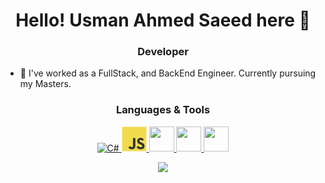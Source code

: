 <h1 align="center">Hello! Usman Ahmed Saeed here 👋</h1>
<h3 align="center">Developer</h3>

- 🔭 I've worked as a FullStack, and BackEnd Engineer. Currently pursuing my Masters.

<h3 align="center">Languages & Tools</h3>

<p align="center">  
  <a href="https://learn.microsoft.com/en-us/dotnet/csharp/" target="_blank"> 
    <img src="https://upload.wikimedia.org/wikipedia/commons/thumb/b/bd/Logo_C_sharp.svg/256px-Logo_C_sharp.svg.png?20221121173824" alt="C#" width="40" height="40"/> 
  </a> 
  <a href="https://developer.mozilla.org/en-US/docs/Web/JavaScript" target="_blank"> 
    <img src="https://raw.githubusercontent.com/devicons/devicon/master/icons/javascript/javascript-original.svg" alt="javascript" width="40" height="40"/> 
  </a> 
  <a href="https://www.java.com/en/" target="_blank"> 
    <img src="https://cdn.jsdelivr.net/gh/devicons/devicon/icons/java/java-original.svg" width="40" height="40"/> 
  </a>
  <a href="https://www.python.org/" target="_blank"> 
    <img src="https://s3.dualstack.us-east-2.amazonaws.com/pythondotorg-assets/media/files/python-logo-only.svg" width="40" height="40"/> 
  </a>
  <a href="https://www.gnu.org/software/bash/" target="_blank"> 
    <img src="https://www.vectorlogo.zone/logos/gnu_bash/gnu_bash-icon.svg" width="40" height="40"/> 
  </a> 
</p>

<p align= "center">
  <img height= "150" src="https://github-readme-stats.vercel.app/api/top-langs/?username=umaan1982&theme=react&layout=compact" />
</p>

<!--
**umaan1982/umaan1982** is a ✨ _special_ ✨ repository because its `README.md` (this file) appears on your GitHub profile.

Here are some ideas to get you started:

- 🔭 I’m currently working on ...
- 🌱 I’m currently learning ...
- 👯 I’m looking to collaborate on ...
- 🤔 I’m looking for help with ...
- 💬 Ask me about ...
- 📫 How to reach me: ...
- 😄 Pronouns: ...
- ⚡ Fun fact: ...
-->
